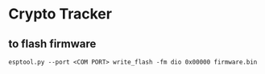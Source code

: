 # Crypto Tracker

## to flash firmware
```
esptool.py --port <COM PORT> write_flash -fm dio 0x00000 firmware.bin
```